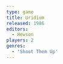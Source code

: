 ```yaml
---
type: game
title: Uridium
released: 1986
editors: 
  - Hewson
players: 2
genres:
  - 'Shoot Them Up'
---
```


